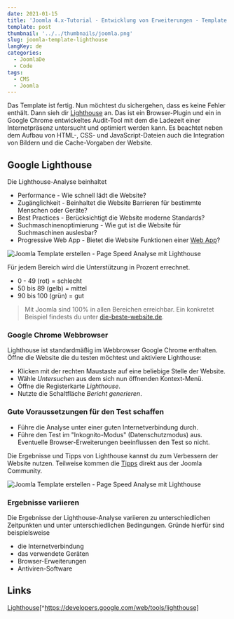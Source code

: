 ```yaml
---
date: 2021-01-15
title: 'Joomla 4.x-Tutorial - Entwicklung von Erweiterungen - Template - Lighthouse'
template: post
thumbnail: '../../thumbnails/joomla.png'
slug: joomla-template-lighthouse
langKey: de
categories:
  - JoomlaDe
  - Code
tags:
  - CMS
  - Joomla
---
```


Das Template ist fertig. Nun möchtest du sichergehen, dass es keine Fehler enthält. Dann sieh dir [Lighthouse](https://developers.google.com/web/tools/lighthouse) an. Das ist ein Browser-Plugin und ein in Google Chrome entwickeltes Audit-Tool mit dem die Ladezeit einer Internetpräsenz untersucht und optimiert werden kann. Es beachtet neben dem Aufbau von HTML-, CSS- und JavaScript-Dateien auch die Integration von Bildern und die Cache-Vorgaben der Website.

## Google Lighthouse

Die Lighthouse-Analyse beinhaltet

- Performance - Wie schnell lädt die Website?
- Zugänglichkeit - Beinhaltet die Website Barrieren für bestimmte Menschen oder Geräte?
- Best Practices - Berücksichtigt die Website moderne Standards?
- Suchmaschinenoptimierung - Wie gut ist die Website für Suchmaschinen auslesbar?
- Progressive Web App - Bietet die Website Funktionen einer [Web App](https://de.wikipedia.org/wiki/Mobile_App)?

![Joomla Template erstellen - Page Speed Analyse mit Lighthouse](/images/j4x47x1.png)

Für jedem Bereich wird die Unterstützung in Prozent errechnet.

- 0 - 49 (rot) = schlecht
- 50 bis 89 (gelb) = mittel
- 90 bis 100 (grün) = gut

> Mit Joomla sind 100% in allen Bereichen erreichbar. Ein konkretet Beispiel findests du unter [die-beste-website.de](https://die-beste-website.de/test/lighthouse).

### Google Chrome Webbrowser

Lighthouse ist standardmäßig im Webbrowser Google Chrome enthalten. Öffne die Website die du testen möchtest und aktiviere Lighthouse:

- Klicken mit der rechten Maustaste auf eine beliebige Stelle der Website.
- Wähle _Untersuchen_ aus dem sich nun öffnenden Kontext-Menü.
- Öffne die Registerkarte _Lighthouse_.
- Nutzte die Schaltfläche _Bericht generieren_.

### Gute Voraussetzungen für den Test schaffen

- Führe die Analyse unter einer guten Internetverbindung durch.
- Führe den Test im "Inkognito-Modus" (Datenschutzmodus) aus. Eventuelle Browser-Erweiterungen beeinflussen den Test so nicht.

Die Ergebnisse und Tipps von Lighthouse kannst du zum Verbessern der Website nutzen. Teilweise kommen die [Tipps](https://github.com/GoogleChrome/lighthouse-stack-packs/pull/44/files) direkt aus der Joomla Community.

![Joomla Template erstellen - Page Speed Analyse mit Lighthouse](/images/j4x47x2.png)

### Ergebnisse variieren

Die Ergebnisse der Lighthouse-Analyse variieren zu unterschiedlichen Zeitpunkten und unter unterschiedlichen Bedingungen. Gründe hierfür sind beispielsweise

- die Internetverbindung
- das verwendete Geräten
- Browser-Erweiterungen
- Antiviren-Software

## Links

[Lighthouse](https://developers.google.com/web/tools/lighthouse)[^https://developers.google.com/web/tools/lighthouse]
